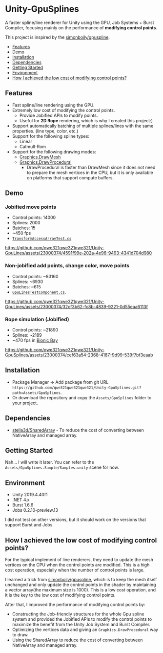 # Unity-GpuSplines
A faster spline/line renderer for Unity using the GPU, Job Systems + Burst Compiler, focusing mainly on the performance of **modifying control points**.

This project is inspired by the [simonboily/gpuspline](https://github.com/simonboily/gpuspline).

- [Features](#features)
- [Demo](#demo)
- [Installation](#installation)
- [Dependencies](#dependencies)
- [Getting Started](#getting-started)
- [Environment](#environment)
- [How I achieved the low cost of modifying control points?](#how-i-achieved-the-low-cost-of-modifying-control-points)

## Features
- Fast spline/line rendering using the GPU.
- Extremely low cost of modifying the control points.
    * Provide Jobified APIs to modify points.
    * Useful for **2D Rope** rendering, which is why I created this project:)
- Support automatically batching of multiple splines/lines with the same properties. (line type, color, etc.)
- Support for the following spline types:
    - Linear
    - Catmull-Rom
- Support for the following drawing modes:
    - [Graphics.DrawMesh](https://docs.unity3d.com/ScriptReference/Graphics.DrawMesh.html)
    - [Graphics.DrawProcedural](https://docs.unity3d.com/ScriptReference/Graphics.DrawProcedural.html)
      * DrawProcedural is faster than DrawMesh since it does not need to prepare the mesh vertices in the CPU, but it is only available on platforms that support compute buffers.

## Demo
### Jobified move points
* Control points: 14000
* Splines: 2000
* Batches: 15
* ~450 fps
* [`TransformAccessArrayTest.cs`](./Assets/GpuSplines.Sample/TransformAccessArrayTest.cs)

https://github.com/qwe321qwe321qwe321/Unity-GpuLines/assets/23000374/4591f99e-202a-4e96-9493-4341d704d980

### Non-jobified add points, change color, move points
* Control points: ~83160
* Splines: ~6930
* Batches: ~615
* [`GpuLinesTestComponent.cs`](./Assets/GpuSplines.Sample/GpuLinesTestComponent.cs).

https://github.com/qwe321qwe321qwe321/Unity-GpuLines/assets/23000374/32cf3b62-fc8b-4839-9221-0d55eaa6113f

### Rope simulation (Jobified) 
* Control points: ~21890
* Splines: ~2189
* ~470 fps in [Bionic Bay](https://store.steampowered.com/app/1928690/Bionic_Bay/?utm_source=github&utm_campaign=reveal&utm_medium=gpusplines)

https://github.com/qwe321qwe321qwe321/Unity-GpuSplines/assets/23000374/cef63a54-2368-4187-9d99-539f7bf3eaab

## Installation
- Package Manager -> Add package from git URL `https://github.com/qwe321qwe321qwe321/Unity-GpuSplines.git?path=Assets/GpuSplines`.
- Or download the repository and copy the `Assets/GpuSplines` folder to your project.

## Dependencies
- [stella3d/SharedArray](https://github.com/stella3d/SharedArray) - To reduce the cost of converting between NativeArray and managed array.

## Getting Started
Nah... I will write it later. You can refer to the `Assets/GpuSplines.Sample/Samples.unity` scene for now.

## Environment
- Unity 2019.4.40f1
- .NET 4.x
- Burst 1.6.6
- Jobs 0.2.10-preview.13

I did not test on other versions, but it should work on the versions that support Burst and Jobs.

## How I achieved the low cost of modifying control points?
For the typical implement of line renderers, they need to update the mesh vertices on the CPU when the control points are modified. 
This is a high cost operation, especially when the number of control points is large.

I learned a trick from [simonboily/gpuspline](https://github.com/simonboily/gpuspline), which is to keep the mesh itself unchanged and only update the control points in the shader by maintaining a vector array(the maximum size is 1000). This is a low cost operation, and it is the key to the low cost of modifying control points.

After that, I improved the performance of modifying control points by:
- Constructing the Job-friendly structures for the whole Gpu spline system and provided the Jobified APIs to modify the control points to maximize the benefit from the Unity Job System and Burst Compiler.
- Optimizing the vertices data and giving an `Graphics.DrawProcedural` way to draw.
- Using the SharedArray to reduce the cost of converting between NativeArray and managed array.
